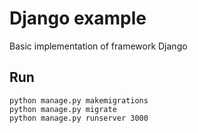 ﻿# Django example

Basic implementation of framework Django

## Run
```
python manage.py makemigrations
python manage.py migrate
python manage.py runserver 3000
```